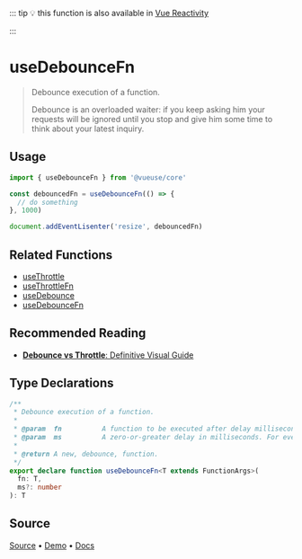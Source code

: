 <!--DEMO_STARTS-->
<script setup>
import Demo from './demo.vue'
</script>
<DemoContainer><Demo/></DemoContainer>
<!--DEMO_ENDS-->

<!--HEAD_STARTS-->
::: tip
💡 this function is also available in [Vue Reactivity](https://github.com/vue-reactivity/use)


:::

<!--HEAD_ENDS-->


# useDebounceFn

> Debounce execution of a function.
>
> Debounce is an overloaded waiter: if you keep asking him your requests will be ignored until you stop and give him some time to think about your latest inquiry.

## Usage

```js
import { useDebounceFn } from '@vueuse/core'

const debouncedFn = useDebounceFn(() => {
  // do something
}, 1000)

document.addEventLisenter('resize', debouncedFn)
```

## Related Functions

- [useThrottle](https://vueuse.js.org/?path=/story/utilities--usethrottle)
- [useThrottleFn](https://vueuse.js.org/?path=/story/utilities--usethrottlefn)
- [useDebounce](https://vueuse.js.org/?path=/story/utilities--usedebounce)
- [useDebounceFn](https://vueuse.js.org/?path=/story/utilities--usedebouncefn)

## Recommended Reading

- [**Debounce vs Throttle**: Definitive Visual Guide](https://redd.one/blog/debounce-vs-throttle)


<!--FOOTER_STARTS-->
## Type Declarations

```typescript
/**
 * Debounce execution of a function.
 *
 * @param  fn          A function to be executed after delay milliseconds debounced.
 * @param  ms          A zero-or-greater delay in milliseconds. For event callbacks, values around 100 or 250 (or even higher) are most useful.
 *
 * @return A new, debounce, function.
 */
export declare function useDebounceFn<T extends FunctionArgs>(
  fn: T,
  ms?: number
): T
```

## Source

[Source](https://github.com/antfu/vueuse/blob/master/packages/shared/useDebounceFn/index.ts) • [Demo](https://github.com/antfu/vueuse/blob/master/packages/shared/useDebounceFn/demo.vue) • [Docs](https://github.com/antfu/vueuse/blob/master/packages/shared/useDebounceFn/index.md)


<!--FOOTER_ENDS-->